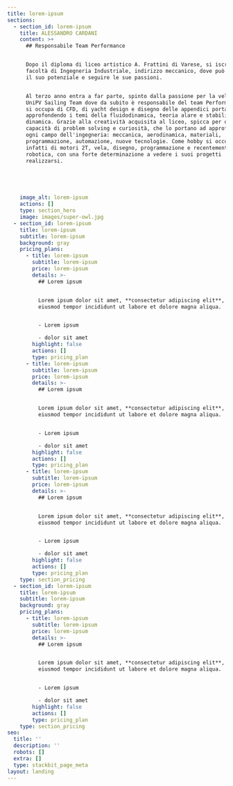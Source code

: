 ```yaml
---
title: lorem-ipsum
sections:
  - section_id: lorem-ipsum
    title: ALESSANDRO CARDANI
    content: >+
      ## Responsabile Team Performance


      Dopo il diploma di liceo artistico A. Frattini di Varese, si iscrive alla
      facoltà di Ingegneria Industriale, indirizzo meccanico, dove può esprimere
      il suo potenziale e seguire le sue passioni.


      Al terzo anno entra a far parte, spinto dalla passione per la vela, del
      UniPV Sailing Team dove da subito è responsabile del team Performance. Qui
      si occupa di CFD, di yacht design e disegno delle appendici portanti,
      approfondendo i temi della fluidodinamica, teoria alare e stabilità
      dinamica. Grazie alla creatività acquisita al liceo, spicca per ottime
      capacità di problem solving e curiosità, che lo portano ad approfondire
      ogni campo dell'ingegneria: meccanica, aerodinamica, materiali,
      programmazione, automazione, nuove tecnologie. Come hobby si occupa
      infatti di motori 2T, vela, disegno, programmazione e recentemente
      robotica, con una forte determinazione a vedere i suoi progetti
      realizzarsi.





    image_alt: lorem-ipsum
    actions: []
    type: section_hero
    image: images/super-owl.jpg
  - section_id: lorem-ipsum
    title: lorem-ipsum
    subtitle: lorem-ipsum
    background: gray
    pricing_plans:
      - title: lorem-ipsum
        subtitle: lorem-ipsum
        price: lorem-ipsum
        details: >-
          ## Lorem ipsum


          Lorem ipsum dolor sit amet, **consectetur adipiscing elit**, sed do
          eiusmod tempor incididunt ut labore et dolore magna aliqua.


          - Lorem ipsum

          - dolor sit amet
        highlight: false
        actions: []
        type: pricing_plan
      - title: lorem-ipsum
        subtitle: lorem-ipsum
        price: lorem-ipsum
        details: >-
          ## Lorem ipsum


          Lorem ipsum dolor sit amet, **consectetur adipiscing elit**, sed do
          eiusmod tempor incididunt ut labore et dolore magna aliqua.


          - Lorem ipsum

          - dolor sit amet
        highlight: false
        actions: []
        type: pricing_plan
      - title: lorem-ipsum
        subtitle: lorem-ipsum
        price: lorem-ipsum
        details: >-
          ## Lorem ipsum


          Lorem ipsum dolor sit amet, **consectetur adipiscing elit**, sed do
          eiusmod tempor incididunt ut labore et dolore magna aliqua.


          - Lorem ipsum

          - dolor sit amet
        highlight: false
        actions: []
        type: pricing_plan
    type: section_pricing
  - section_id: lorem-ipsum
    title: lorem-ipsum
    subtitle: lorem-ipsum
    background: gray
    pricing_plans:
      - title: lorem-ipsum
        subtitle: lorem-ipsum
        price: lorem-ipsum
        details: >-
          ## Lorem ipsum


          Lorem ipsum dolor sit amet, **consectetur adipiscing elit**, sed do
          eiusmod tempor incididunt ut labore et dolore magna aliqua.


          - Lorem ipsum

          - dolor sit amet
        highlight: false
        actions: []
        type: pricing_plan
    type: section_pricing
seo:
  title: ''
  description: ''
  robots: []
  extra: []
  type: stackbit_page_meta
layout: landing
---
```

